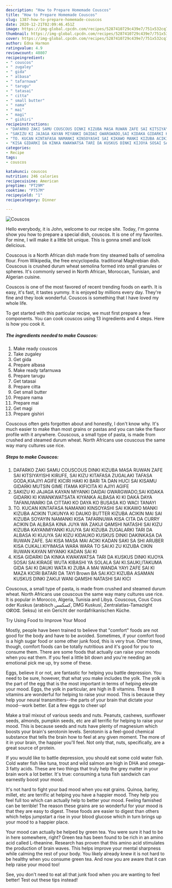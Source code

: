 ```yaml
---
description: "How to Prepare Homemade Couscos"
title: "How to Prepare Homemade Couscos"
slug: 1387-how-to-prepare-homemade-couscos
date: 2020-12-21T02:09:46.451Z
image: https://img-global.cpcdn.com/recipes/5287410729c439e7/751x532cq70/couscos-recipe-main-photo.jpg
thumbnail: https://img-global.cpcdn.com/recipes/5287410729c439e7/751x532cq70/couscos-recipe-main-photo.jpg
cover: https://img-global.cpcdn.com/recipes/5287410729c439e7/751x532cq70/couscos-recipe-main-photo.jpg
author: Edna Harmon
ratingvalue: 4.9
reviewcount: 40807
recipeingredient:
- " couscos"
- " zugaley"
- " gida"
- " albasa"
- " tafarnuwa"
- " tarugu"
- " tatasai"
- " citta"
- " small butter"
- " nama"
- " mai"
- " magi"
- " gishiri"
recipeinstructions:
- "DAFARKO ZAKI SAMU COUSCOUS DINKI KIZUBA MASA RUWAN ZAFE SAI KITSIYAYISHI KIRUFE, SAI KIZU KITAFASA ZUGALAKI TAFASA GODA,KIAJIYI AGIFE KICIRI HAKI KI BARI TA DAN HUCI SAI KISAMU GIDARKI MUTSIN GIME ITAMA KIFICITA KI AJIYI AGIFE"
- "SAKIZU KI JAJAGA KAYAN MIYANKI DAIDAI GWARGWADO,SAI KIDAKA GIDARKI KI KWANKWATSATA KIYANKA ALBASA KI KI DAKA DAYA TAFANUWARKI DA CITTAKI KO DAYA KO BUSASA KO WACI TANAYI"
- "TO. KUCAN KINTAFASA NAMANKI KINSOYASHI SAI KIKAWO MANKI KIZUBA ACIKIN TUKUNYA KI DAUKO BUTTER KIZUBA ACIKIN MAI SAI KIZUBA SOYAYIN NAMANKI KISA TAFARNUWA KISA CITA DA CURRY ACIKIN DA ALBASA KINA JUYA WA ZAKIJI QAMSHI NATASHI SAI KIZU KIZUBA KAYANMIYANKI KIJUYA SAI KIZUBA ZUGALARKI TARI DA ALBASA KI KIJUYA SAI KIZU KIDAUKO KUSKUS DINKI DAKINKASA DA RUWAN ZAFE. SAI KISA MASA MAI ACIKI KADAN SAKI SA SHI ARUBER KISA CUKALI.KIYIMASA WARA WARA TO SAI.KI ZU KIZUBA CIKIN RUWAN KAYAN MIYANKI KADAN SAI KI"
- "KISA GIDARKI DA KINKA KWAKWATSA TARI DA KUSKUS DINKI KIJOYA SOSAI SAI.KIRAGE WUTA KIBASHI YA SOLALA SAI KI.SAUKI,ITAKUMA GIDA SAI KI DAUKI WATA KI ZUBA A MAI WANDA YAYI ZAFE SAI KI MAZA KICIRI BATARI DA TAYI Brown BA SAI.KICI KIZUBA ASAMAN KUSKUS DINKI ZAKIJI WANI QAMSHI NATASHI SAI KICI"
categories:
- Recipe
tags:
- couscos

katakunci: couscos 
nutrition: 246 calories
recipecuisine: American
preptime: "PT29M"
cooktime: "PT57M"
recipeyield: "1"
recipecategory: Dinner

---
```



![Couscos](https://img-global.cpcdn.com/recipes/5287410729c439e7/751x532cq70/couscos-recipe-main-photo.jpg)

Hello everybody, it is John, welcome to our recipe site. Today, I'm gonna show you how to prepare a special dish, couscos. It is one of my favorites. For mine, I will make it a little bit unique. This is gonna smell and look delicious.

Couscous is a North African dish made from tiny steamed balls of semolina flour. From Wikipedia, the free encyclopedia. traditional Maghrebian dish. Couscous is crushed durum wheat semolina formed into small granules or spheres. It&#39;s commonly served in North African, Moroccan, Tunisian, and Algerian cuisine.

Couscos is one of the most favored of recent trending foods on earth. It is easy, it's fast, it tastes yummy. It is enjoyed by millions every day. They're fine and they look wonderful. Couscos is something that I have loved my whole life.


To get started with this particular recipe, we must first prepare a few components. You can cook couscos using 13 ingredients and 4 steps. Here is how you cook it.

<!--inarticleads1-->

##### The ingredients needed to make Couscos:

1. Make ready  couscos
1. Take  zugaley
1. Get  gida
1. Prepare  albasa
1. Make ready  tafarnuwa
1. Prepare  tarugu
1. Get  tatasai
1. Prepare  citta
1. Get  small butter
1. Prepare  nama
1. Prepare  mai
1. Get  magi
1. Prepare  gishiri


Couscous often gets forgotten about and honestly, I don&#39;t know why. It&#39;s much easier to make than most grains or pastas and you can take the flavor profile with it anywhere. Couscous, a small type of pasta, is made from crushed and steamed durum wheat. North Africans use couscous the same way many cultures use rice. 

<!--inarticleads2-->

##### Steps to make Couscos:

1. DAFARKO ZAKI SAMU COUSCOUS DINKI KIZUBA MASA RUWAN ZAFE SAI KITSIYAYISHI KIRUFE, SAI KIZU KITAFASA ZUGALAKI TAFASA GODA,KIAJIYI AGIFE KICIRI HAKI KI BARI TA DAN HUCI SAI KISAMU GIDARKI MUTSIN GIME ITAMA KIFICITA KI AJIYI AGIFE
1. SAKIZU KI JAJAGA KAYAN MIYANKI DAIDAI GWARGWADO,SAI KIDAKA GIDARKI KI KWANKWATSATA KIYANKA ALBASA KI KI DAKA DAYA TAFANUWARKI DA CITTAKI KO DAYA KO BUSASA KO WACI TANAYI
1. TO. KUCAN KINTAFASA NAMANKI KINSOYASHI SAI KIKAWO MANKI KIZUBA ACIKIN TUKUNYA KI DAUKO BUTTER KIZUBA ACIKIN MAI SAI KIZUBA SOYAYIN NAMANKI KISA TAFARNUWA KISA CITA DA CURRY ACIKIN DA ALBASA KINA JUYA WA ZAKIJI QAMSHI NATASHI SAI KIZU KIZUBA KAYANMIYANKI KIJUYA SAI KIZUBA ZUGALARKI TARI DA ALBASA KI KIJUYA SAI KIZU KIDAUKO KUSKUS DINKI DAKINKASA DA RUWAN ZAFE. SAI KISA MASA MAI ACIKI KADAN SAKI SA SHI ARUBER KISA CUKALI.KIYIMASA WARA WARA TO SAI.KI ZU KIZUBA CIKIN RUWAN KAYAN MIYANKI KADAN SAI KI
1. KISA GIDARKI DA KINKA KWAKWATSA TARI DA KUSKUS DINKI KIJOYA SOSAI SAI.KIRAGE WUTA KIBASHI YA SOLALA SAI KI.SAUKI,ITAKUMA GIDA SAI KI DAUKI WATA KI ZUBA A MAI WANDA YAYI ZAFE SAI KI MAZA KICIRI BATARI DA TAYI Brown BA SAI.KICI KIZUBA ASAMAN KUSKUS DINKI ZAKIJI WANI QAMSHI NATASHI SAI KICI


Couscous, a small type of pasta, is made from crushed and steamed durum wheat. North Africans use couscous the same way many cultures use rice. It is popular in Morocco, Algeria, Tunisia and Libya. Couscous, Cous Cous oder Kuskus (arabisch كسكسي, DMG Kuskusī, Zentralatlas-Tamazight ⵙⴽⵙⵓ. Seksu) ist ein Gericht der nordafrikanischen Küche. 

Try Using Food to Improve Your Mood


Mostly, people have been trained to believe that "comfort" foods are not good for the body and have to be avoided. Sometimes, if your comfort food is a high sugar food or some other junk food, this is very true. Other times, though, comfort foods can be totally nutritious and it's good for you to consume them. There are some foods that actually can raise your moods when you eat them. If you feel a little bit down and you're needing an emotional pick me up, try some of these.

Eggs, believe it or not, are fantastic for helping you battle depression. You need to be sure, however, that what you make includes the yolk. The yolk is the part of the egg that is the most important in terms of helping elevate your mood. Eggs, the yolk in particular, are high in B vitamins. These B vitamins are wonderful for helping to raise your mood. This is because they help your neural transmitters--the parts of your brain that dictate your mood--work better. Eat a few eggs to cheer up!

Make a trail mixout of various seeds and nuts. Peanuts, cashews, sunflower seeds, almonds, pumpkin seeds, etc are all terrific for helping to raise your mood. This is because seeds and nuts have plenty of magnesium which boosts your brain's serotonin levels. Serotonin is a feel-good chemical substance that tells the brain how to feel at any given moment. The more of it in your brain, the happier you'll feel. Not only that, nuts, specifically, are a great source of protein.

If you would like to battle depression, you should eat some cold water fish. Cold water fish like tuna, trout and wild salmon are high in DHA and omega-3 fatty acids. These are two things that truly help the grey matter in your brain work a lot better. It's true: consuming a tuna fish sandwich can earnestly boost your mood. 

It's not hard to fight your bad mood when you eat grains. Quinoa, barley, millet, etc are terrific at helping you have a happier mood. They help you feel full too which can actually help to better your mood. Feeling famished can be terrible! The reason these grains are so wonderful for your mood is that they are easy to digest. These foods are easier to digest than others which helps jumpstart a rise in your blood glucose which in turn brings up your mood to a happier place.

Your mood can actually be helped by green tea. You were sure it had to be in here somewhere, right? Green tea has been found to be rich in an amino acid called L-theanine. Research has proven that this amino acid stimulates the production of brain waves. This helps improve your mental sharpness while calming the rest of your body. You likely already knew it is not hard to be healthy when you consume green tea. And now you are aware that it can help raise your mood too!

See, you don't need to eat all that junk food when you are wanting to feel better! Test out  these tips  instead!

